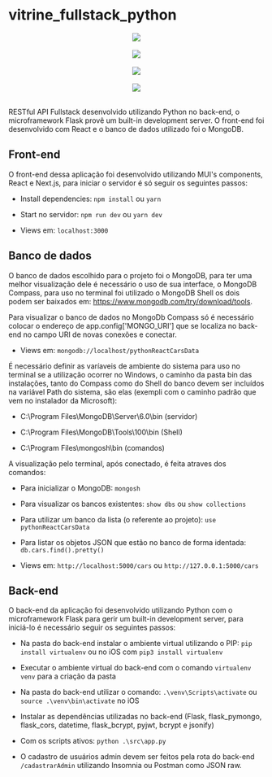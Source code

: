 # vitrine_fullstack_python

<div align="center">
    <img src="https://user-images.githubusercontent.com/64506852/206640461-74c6e411-bd1b-46a0-886b-a9e26997336e.png"/>
</div>

<br>

<div align="center">
    <img src="https://user-images.githubusercontent.com/64506852/206640485-e0c1a4e3-a58c-455f-84ac-8d4e8a6a69bd.png"/>
</div>

<br>

<div align="center">
    <img src="https://user-images.githubusercontent.com/64506852/206640497-5724bc39-569a-4403-b55e-5fec27a2355e.png"/>
</div>

<br>

<div align="center">
    <img src="https://user-images.githubusercontent.com/64506852/206640506-e962a7ef-ef82-4607-9764-26f2b0a56d5f.png"/>
</div>

<br>
 
RESTful API Fullstack desenvolvido utilizando Python no back-end, o microframework Flask provê um built-in development server. O front-end foi desenvolvido com React e o banco de dados utilizado foi o MongoDB.

## Front-end

O front-end dessa aplicação foi desenvolvido utilizando  MUI's components, React e Next.js, para iniciar o servidor é só seguir os seguintes passos:


- Install dependencies: `npm install` ou `yarn`

- Start no servidor: `npm run dev` ou `yarn dev`

- Views em: `localhost:3000`

## Banco de dados

O banco de dados escolhido para o projeto foi o MongoDB, para ter uma melhor visualização dele é necessário o uso de sua interface, o MongoDB Compass, para uso no terminal foi utilizado o MongoDB Shell os dois podem ser baixados em: https://www.mongodb.com/try/download/tools.

Para visualizar o banco de dados no MongoDb Compass só é necessário colocar o endereço de app.config['MONGO_URI'] que se localiza no back-end no campo URI de novas conexões e conectar.

- Views em: `mongodb://localhost/pythonReactCarsData`

É necessário definir as varíaveis de ambiente do sistema para uso no terminal se a utilização ocorrer no Windows, o caminho da pasta bin das instalações, tanto do Compass como do Shell do banco devem ser incluídos na variável Path do sistema, são elas (exempli com o caminho padrão que vem no instalador da Microsoft):

- C:\Program Files\MongoDB\Server\6.0\bin (servidor)

- C:\Program Files\MongoDB\Tools\100\bin (Shell)

- C:\Program Files\mongosh\bin (comandos)

A visualização pelo terminal, após conectado, é feita atraves dos comandos:

- Para inicializar o MongoDB: `mongosh`

- Para visualizar os bancos existentes: `show dbs` ou `show collections`

- Para utilizar um banco da lista (o referente ao projeto): `use pythonReactCarsData`

- Para listar os objetos JSON que estão no banco de forma identada: `db.cars.find().pretty()`

- Views em: `http://localhost:5000/cars` ou `http://127.0.0.1:5000/cars`

## Back-end

O back-end da aplicação foi desenvolvido utilizando Python com o microframework Flask para gerir um built-in development server, para iniciá-lo é necessário seguir os seguintes passos:


- Na pasta do back-end instalar o ambiente virtual utilizando o PIP: `pip install virtualenv` ou no iOS com `pip3 install virtualenv`

- Executar o ambiente virtual do back-end com o comando `virtualenv venv` para a criação da pasta

- Na pasta do back-end utilizar o comando: `.\venv\Scripts\activate` ou `source .\venv\bin\activate` no iOS

- Instalar as dependências utilizadas no back-end (Flask, flask_pymongo, flask_cors, datetime, flask_bcrypt, pyjwt, bcrypt e jsonify)

- Com os scripts ativos: `python .\src\app.py`

* O cadastro de usuários admin devem ser feitos pela rota do back-end `/cadastrarAdmin` utilizando Insomnia ou Postman como JSON raw.
